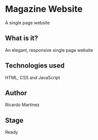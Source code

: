 # Magazine Website
A single page website

## What is it?

An elegant, responsive single page website

## Technologies used
HTML, CSS and JavaScript

## Author
Ricardo Martinez

## Stage
Ready
